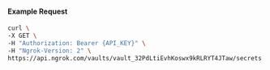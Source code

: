 <!-- Code generated for API Clients. DO NOT EDIT. -->

#### Example Request

```bash
curl \
-X GET \
-H "Authorization: Bearer {API_KEY}" \
-H "Ngrok-Version: 2" \
https://api.ngrok.com/vaults/vault_32PdLtiEvhKoswx9kRLRYT4JTaw/secrets
```
